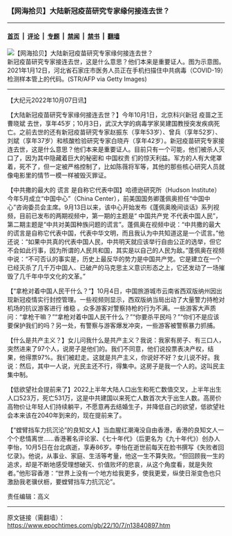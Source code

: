 ### 【网海拾贝】大陆新冠疫苗研究专家缘何接连去世？

---

#### [首页](../../../..?n13840897) &nbsp;|&nbsp; [评论](../../../../../epoch-comment?n13840897) &nbsp;|&nbsp; [专题](../../../../../epoch-special?n13840897) &nbsp;|&nbsp; [禁闻](../../../../../epoch-news?n13840897) &nbsp;|&nbsp; [禁书](../../../../../books?n13840897) &nbsp;|&nbsp; [翻墙](https://github.com/gfw-breaker/nogfw/blob/master/README.md?n13840897)


<div><img alt="【网海拾贝】大陆新冠疫苗研究专家缘何接连去世？" class="attachment-djy_600_400 size-djy_600_400 wp-post-image" src="https://i.epochtimes.com/assets/uploads/2022/10/id13840930-GettyImages-1230540927--600x400.jpeg"/>
<div class="caption">
 新冠疫苗研究专家接连去世，这是什么意思？他们本来是重要证人。图为示意图。2021年1月12日，河北省石家庄市医务人员正在手机扫描住中共病毒（COVID-19）检测样本管上的代码。(STR/AFP via Getty Images)
</div></div><hr/><div class="post_content" id="artbody" itemprop="articleBody">
 <!-- article content begin -->
 <p>
  【大纪元2022年10月07日讯】
 </p>
 <p>
  【大陆新冠疫苗研究专家缘何接连去世？】今年10月1日，北京科兴新冠
  <ok href="https://www.epochtimes.com/gb/tag/%E7%96%AB%E8%8B%97%E4%B9%8B%E7%8E%8B%E6%9B%B9%E6%99%93%E6%96%8C.html">
   疫苗之王曹晓斌
  </ok>
  去世，享年45岁；10月3日，武汉大学的病毒学家吴建国教授突发疾病死亡。之前去世的还有新冠疫苗研究专家赵振东（享年53岁）、曾兵（享年52岁）、刘斌（享年37岁）和核酸检验研究专家白晓卉（享年42岁）。新冠疫苗研究专家接连去世，这是什么意思？他们本来是重要证人。目前只有一个可能，他们被杀人灭口了，因为其中隐藏着巨大的秘密和
  <ok href="https://www.epochtimes.com/gb/tag/%E4%B8%AD%E5%9B%BD%E6%9D%83%E8%B4%B5.html">
   中国权贵
  </ok>
  们的惊天利益。军方的人有大佬罩着，死不了，但一定被严格控制了，比如陈薇将军等，其他的那些核心研究人员就像电影里的情节一模一样被毁灭罪证。
 </p>
 <p>
  【中共撒的最大的
  <ok href="https://www.epochtimes.com/gb/tag/%E8%B0%8E%E8%A8%80.html">
   谎言
  </ok>
  是自称它代表中国】哈德逊研究所（Hudson Institute）今年5月成立“中国中心”（China Center），前美国国务卿蓬佩奥担任“中国中心”咨询委员会主席。9月13日以来，该中心开始发布《蓬佩奥晚间谈话》系列视频，目前已发布的两期视频中，第一期的主题是“
  <ok href="https://www.epochtimes.com/gb/tag/%E4%B8%AD%E5%9B%BD%E5%85%B1%E4%BA%A7%E5%85%9A.html">
   中国共产党
  </ok>
  不代表中国人民”，第二期主题是“中共对美国种族问题的谎言”。蓬佩奥在视频中说：“中共撒的最大的谎言是自称它代表中国，代表中华文明，而且我认为中共知道这是一个谎言。”他还说：“如果中共真的代表中国人民，中共明天就应该举行自由公正的选举，但它不会如此行事，因为所谓的人民共和国，其实是以自己的人民为敌。”蓬佩奥在视频中说：“不可否认的事实是，历史上最反华的势力是中国共产党。它是建立在一个已经灭杀了几千万中国人、已破产的马克思主义意识形态之上，它还发动了一场摧毁了几千年中华文化的文革。”
 </p>
 <p>
  【“拿枪对着中国人民干什么？”】10月4日，中国旅游城市云南省西双版纳州因出现新冠疫情实行封控管理。一些视频则显示，西双版纳当局出动了大量警力持枪对机场的抗议游客进行
  <ok href="https://www.epochtimes.com/gb/tag/%E7%BB%B4%E7%A8%B3.html">
   维稳
  </ok>
  。众多游客对警察持枪的行为不满。一些游客大声质问：“拿枪干嘛？”“拿枪对着中国人民干什么？”“你要杀平民吗？”“你们不是应该要保护我们的吗？另一处，有警察与游客爆发冲突，一些游客被警察暴力抓捕。
 </p>
 <p>
  【什么是共产主义？】女儿问我什么是共产主义？我说：我家有房子、有三口人，突然进来了97个人，说房子是他们的。我们不同意，他们说投票表决产权，结果，他得票97%。我们被赶走。这就是共产主义，你说好不好？女儿说不好。我说：然后，其中一人说，光民主还不行，得集中。这房子是我一个人的。这叫民主集中制。
 </p>
 <p>
  【低欲望社会提前来了】2022上半年大陆人口出生和死亡数值交叉，上半年出生人口523万，死亡531万，这是中共建国以来死亡人数首次大于出生人数。高房价高物价让年轻人们持续躺平，不愿意再去结婚生子，并降低自己的欲望，低欲望社会本来该在2040年到来的，现在提前来了。
 </p>
 <p>
  【“螳臂挡车力抗沉沦”的良知文人】当血腥红潮淹没自由香港，香港的良知文人一个个悲情离世……香港著名评论家、《七十年代》（后更名为《九十年代》）创办人李怡，10月5日在台北病逝，享寿86岁。李怡在逝世前每天在脸书撰写《失败者回忆录》。他说，从事业、家庭、生活等考量，他这一生不算失败。“但回顾我一生的追求，却是不断地感受理想破灭、价值败坏的悲哀，从这个角度看，就是失败者。”他形容香港：“世界上没有一个地方给我更多，使我更爱，纵使日渐变色也只激励我老骥伏枥，要螳臂挡车力抗沉沦”。
 </p>
 <p>
  责任编辑：高义
 </p>
 <!-- article content end -->
 <div id="below_article_ad">
 </div>
</div>


---

原文链接（需翻墙）：https://www.epochtimes.com/gb/22/10/7/n13840897.htm